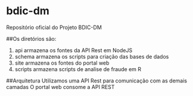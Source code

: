 # bdic-dm
Repositório oficial do Projeto BDIC-DM

##Os diretórios são:
1. api
armazena os fontes da API Rest em NodeJS
2. schema
armazena os scripts para criação das bases de dados
3. site
armazena os fontes do portal web
4. scripts
armazena scripts de analise de fraude em R

##Arquitetura
Utilizamos uma API Rest para comunicação com as demais camadas
O portal web consome a API REST
